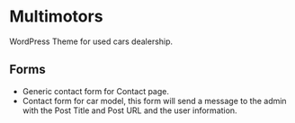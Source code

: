 # Multimotors

WordPress Theme for used cars dealership.

## Forms

- Generic contact form for Contact page.
- Contact form for car model, this form will send a message to the admin with the Post Title and Post URL and the user information.
